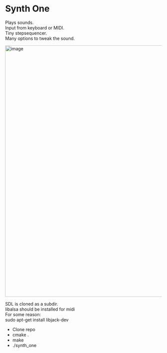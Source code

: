 # Synth One
  
Plays sounds.  
Input from keyboard or MIDI.  
Tiny stepsequencer.  
Many options to tweak the sound.  

<img width="1026" height="807" alt="image" src="https://github.com/user-attachments/assets/de82168e-ef04-4966-be77-360cd4052a61" />


SDL is cloned as a subdir.  
libalsa should be installed for midi  
For some reason:  
sudo apt-get install libjack-dev  

- Clone repo  
- cmake .  
- make  
- ./synth_one  
